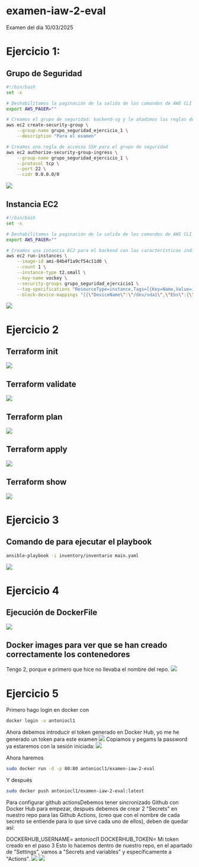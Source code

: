 # examen-iaw-2-eval
Examen del dia 10/03/2025

# Ejercicio 1:

## Grupo de Seguridad
```bash
#!/bin/bash 
set -x 

# Deshabilitamos la paginación de la salida de los comandos de AWS CLI para evitar problemas con la ejecución de scripts
export AWS_PAGER=""

# Creamos el grupo de seguridad: backend-sg y le añadimos las reglas de acceso
aws ec2 create-security-group \
    --group-name grupo_seguridad_ejercicio_1 \
    --description "Para el examen"

# Creamos una regla de accesso SSH para el grupo de seguridad
aws ec2 authorize-security-group-ingress \
    --group-name grupo_seguridad_ejercicio_1 \
    --protocol tcp \
    --port 22 \
    --cidr 0.0.0.0/0
```
![](capturas/ejercicio1/gruposeguridad.png)

## Instancia EC2
```bash
#!/bin/bash 
set -x

# Deshabilitamos la paginación de la salida de los comandos de AWS CLI para evitar problemas con la ejecución de scripts
export AWS_PAGER=""

# Creamos una intancia EC2 para el backend con las características indicadas
aws ec2 run-instances \
    --image-id ami-04b4f1a9cf54c11d0 \
    --count 1 \
    --instance-type t2.small \
    --key-name vockey \
    --security-groups grupo_seguridad_ejercicio1 \
    --tag-specifications "ResourceType=instance,Tags=[{Key=Name,Value=instancia_ejercicio_1}]" \
    --block-device-mappings "[{\"DeviceName\":\"/dev/sda1\",\"Ebs\":{\"VolumeSize\":20,\"DeleteOnTermination\":false}}]"
```
![](capturas/ejercicio1/instancialanzada.png)

# Ejercicio 2

## Terraform init
![](capturas/ejercicio2/terraforminit.png)

## Terraform validate
![](capturas/ejercicio2/terraformvalidate.png)

## Terraform plan
![](capturas/ejercicio2/terraformplan.png)

## Terraform apply
![](capturas/ejercicio2/terraformapply.png)

## Terraform show
![](capturas/ejercicio2/terraformshow.png)

# Ejercicio 3

## Comando de para ejecutar el playbook
```bash
ansible-playbook -i inventory/inventario main.yaml
```
![](capturas/ejercicio3/ejecucionansible.png)

# Ejercicio 4

## Ejecución de DockerFile
![](capturas/ejercicio4/dockerfile.png)

## Docker images para ver que se han creado correctamente los contenedores
Tengo 2, porque e primero que hice no llevaba el nombre del repo.
![](capturas/ejercicio4/dockerimages.png)

# Ejercicio 5
Primero hago login en docker con 
```bash
docker login -u antoniocl1
```
Ahora debemos introducir el token generado en Docker Hub, yo me he generado un token para este examen
![](capturas/ejercicio5/token.png)
Copiamos y pegams la password ya estaremos con la sesión iniciada:
![](capturas/ejercicio5/sesioniniciada.png)

Ahora haremos
```bash
sudo docker run -d -p 80:80 antoniocl1/examen-iaw-2-eval
```
Y después 
```bash
sudo docker push antoniocl1/examen-iaw-2-eval:latest
```

 Para configurar github actionsDebemos tener sincronizado Github con Docker Hub para empezar, después debemos de crear 2 "Secrets" en nuestro repo para las Github Actions, (creo que con el nombre de cada secreto se entiende para lo que sirve cada uno de ellos), deben de quedar así:

DOCKERHUB_USERNAME= antoniocl1
DOCKERHUB_TOKEN= Mi token creado en el paso 3 Esto lo hacemos dentro de nuestro repo, en el apartado de "Settings", vamos a "Secrets and variables" y específicamente a "Actions".
![](capturas/ejercicio5/secretousername.png)
![](capturas/ejercicio5/secretos.png)
